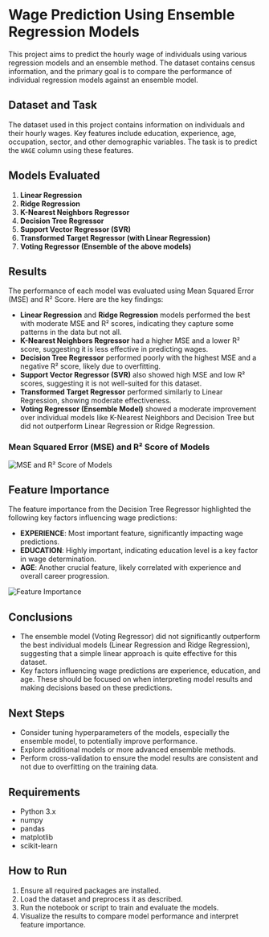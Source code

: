 # Wage Prediction Using Ensemble Regression Models

This project aims to predict the hourly wage of individuals using various regression models and an ensemble method. The dataset contains census information, and the primary goal is to compare the performance of individual regression models against an ensemble model.

## Dataset and Task

The dataset used in this project contains information on individuals and their hourly wages. Key features include education, experience, age, occupation, sector, and other demographic variables. The task is to predict the `WAGE` column using these features.

## Models Evaluated

1. **Linear Regression**
2. **Ridge Regression**
3. **K-Nearest Neighbors Regressor**
4. **Decision Tree Regressor**
5. **Support Vector Regressor (SVR)**
6. **Transformed Target Regressor (with Linear Regression)**
7. **Voting Regressor (Ensemble of the above models)**

## Results

The performance of each model was evaluated using Mean Squared Error (MSE) and R² Score. Here are the key findings:

- **Linear Regression** and **Ridge Regression** models performed the best with moderate MSE and R² scores, indicating they capture some patterns in the data but not all.
- **K-Nearest Neighbors Regressor** had a higher MSE and a lower R² score, suggesting it is less effective in predicting wages.
- **Decision Tree Regressor** performed poorly with the highest MSE and a negative R² score, likely due to overfitting.
- **Support Vector Regressor (SVR)** also showed high MSE and low R² scores, suggesting it is not well-suited for this dataset.
- **Transformed Target Regressor** performed similarly to Linear Regression, showing moderate effectiveness.
- **Voting Regressor (Ensemble Model)** showed a moderate improvement over individual models like K-Nearest Neighbors and Decision Tree but did not outperform Linear Regression or Ridge Regression.

### Mean Squared Error (MSE) and R² Score of Models

![MSE and R² Score of Models](path/to/mse_r2_plot.png)

## Feature Importance

The feature importance from the Decision Tree Regressor highlighted the following key factors influencing wage predictions:

- **EXPERIENCE**: Most important feature, significantly impacting wage predictions.
- **EDUCATION**: Highly important, indicating education level is a key factor in wage determination.
- **AGE**: Another crucial feature, likely correlated with experience and overall career progression.

![Feature Importance](path/to/feature_importance_plot.png)

## Conclusions

- The ensemble model (Voting Regressor) did not significantly outperform the best individual models (Linear Regression and Ridge Regression), suggesting that a simple linear approach is quite effective for this dataset.
- Key factors influencing wage predictions are experience, education, and age. These should be focused on when interpreting model results and making decisions based on these predictions.

## Next Steps

- Consider tuning hyperparameters of the models, especially the ensemble model, to potentially improve performance.
- Explore additional models or more advanced ensemble methods.
- Perform cross-validation to ensure the model results are consistent and not due to overfitting on the training data.

## Requirements

- Python 3.x
- numpy
- pandas
- matplotlib
- scikit-learn

## How to Run

1. Ensure all required packages are installed.
2. Load the dataset and preprocess it as described.
3. Run the notebook or script to train and evaluate the models.
4. Visualize the results to compare model performance and interpret feature importance.

